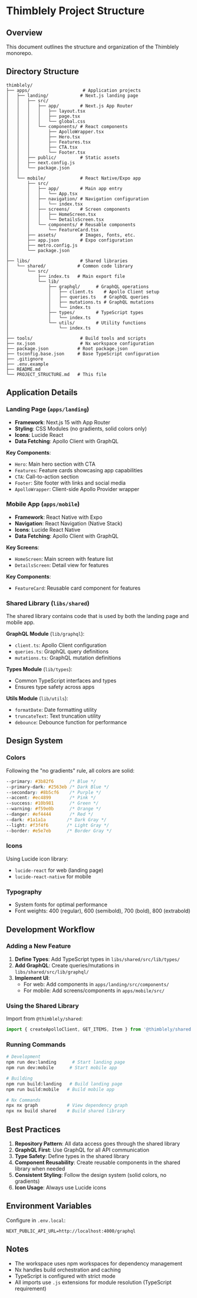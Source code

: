 # Thimblely Project Structure

## Overview

This document outlines the structure and organization of the Thimblely monorepo.

## Directory Structure

```
thimblely/
├── apps/                    # Application projects
│   ├── landing/            # Next.js landing page
│   │   ├── src/
│   │   │   ├── app/        # Next.js App Router
│   │   │   │   ├── layout.tsx
│   │   │   │   ├── page.tsx
│   │   │   │   └── global.css
│   │   │   └── components/ # React components
│   │   │       ├── ApolloWrapper.tsx
│   │   │       ├── Hero.tsx
│   │   │       ├── Features.tsx
│   │   │       ├── CTA.tsx
│   │   │       └── Footer.tsx
│   │   ├── public/         # Static assets
│   │   ├── next.config.js
│   │   └── package.json
│   │
│   └── mobile/             # React Native/Expo app
│       ├── src/
│       │   ├── app/        # Main app entry
│       │   │   └── App.tsx
│       │   ├── navigation/ # Navigation configuration
│       │   │   └── index.tsx
│       │   ├── screens/    # Screen components
│       │   │   ├── HomeScreen.tsx
│       │   │   └── DetailsScreen.tsx
│       │   └── components/ # Reusable components
│       │       └── FeatureCard.tsx
│       ├── assets/         # Images, fonts, etc.
│       ├── app.json        # Expo configuration
│       ├── metro.config.js
│       └── package.json
│
├── libs/                   # Shared libraries
│   └── shared/            # Common code library
│       └── src/
│           ├── index.ts   # Main export file
│           └── lib/
│               ├── graphql/      # GraphQL operations
│               │   ├── client.ts    # Apollo Client setup
│               │   ├── queries.ts   # GraphQL queries
│               │   ├── mutations.ts # GraphQL mutations
│               │   └── index.ts
│               ├── types/        # TypeScript types
│               │   └── index.ts
│               └── utils/        # Utility functions
│                   └── index.ts
│
├── tools/                  # Build tools and scripts
├── nx.json                 # Nx workspace configuration
├── package.json           # Root package.json
├── tsconfig.base.json     # Base TypeScript configuration
├── .gitignore
├── .env.example
├── README.md
└── PROJECT_STRUCTURE.md   # This file
```

## Application Details

### Landing Page (`apps/landing`)

- **Framework**: Next.js 15 with App Router
- **Styling**: CSS Modules (no gradients, solid colors only)
- **Icons**: Lucide React
- **Data Fetching**: Apollo Client with GraphQL

**Key Components**:
- `Hero`: Main hero section with CTA
- `Features`: Feature cards showcasing app capabilities
- `CTA`: Call-to-action section
- `Footer`: Site footer with links and social media
- `ApolloWrapper`: Client-side Apollo Provider wrapper

### Mobile App (`apps/mobile`)

- **Framework**: React Native with Expo
- **Navigation**: React Navigation (Native Stack)
- **Icons**: Lucide React Native
- **Data Fetching**: Apollo Client with GraphQL

**Key Screens**:
- `HomeScreen`: Main screen with feature list
- `DetailsScreen`: Detail view for features

**Key Components**:
- `FeatureCard`: Reusable card component for features

### Shared Library (`libs/shared`)

The shared library contains code that is used by both the landing page and mobile app.

**GraphQL Module** (`lib/graphql`):
- `client.ts`: Apollo Client configuration
- `queries.ts`: GraphQL query definitions
- `mutations.ts`: GraphQL mutation definitions

**Types Module** (`lib/types`):
- Common TypeScript interfaces and types
- Ensures type safety across apps

**Utils Module** (`lib/utils`):
- `formatDate`: Date formatting utility
- `truncateText`: Text truncation utility
- `debounce`: Debounce function for performance

## Design System

### Colors

Following the "no gradients" rule, all colors are solid:

```css
--primary: #3b82f6      /* Blue */
--primary-dark: #2563eb /* Dark Blue */
--secondary: #8b5cf6    /* Purple */
--accent: #ec4899       /* Pink */
--success: #10b981      /* Green */
--warning: #f59e0b      /* Orange */
--danger: #ef4444       /* Red */
--dark: #1a1a1a        /* Dark Gray */
--light: #f3f4f6       /* Light Gray */
--border: #e5e7eb      /* Border Gray */
```

### Icons

Using Lucide icon library:
- `lucide-react` for web (landing page)
- `lucide-react-native` for mobile

### Typography

- System fonts for optimal performance
- Font weights: 400 (regular), 600 (semibold), 700 (bold), 800 (extrabold)

## Development Workflow

### Adding a New Feature

1. **Define Types**: Add TypeScript types in `libs/shared/src/lib/types/`
2. **Add GraphQL**: Create queries/mutations in `libs/shared/src/lib/graphql/`
3. **Implement UI**: 
   - For web: Add components in `apps/landing/src/components/`
   - For mobile: Add screens/components in `apps/mobile/src/`

### Using the Shared Library

Import from `@thimblely/shared`:

```typescript
import { createApolloClient, GET_ITEMS, Item } from '@thimblely/shared';
```

### Running Commands

```bash
# Development
npm run dev:landing      # Start landing page
npm run dev:mobile      # Start mobile app

# Building
npm run build:landing   # Build landing page
npm run build:mobile   # Build mobile app

# Nx Commands
npx nx graph           # View dependency graph
npx nx build shared    # Build shared library
```

## Best Practices

1. **Repository Pattern**: All data access goes through the shared library
2. **GraphQL First**: Use GraphQL for all API communication
3. **Type Safety**: Define types in the shared library
4. **Component Reusability**: Create reusable components in the shared library when needed
5. **Consistent Styling**: Follow the design system (solid colors, no gradients)
6. **Icon Usage**: Always use Lucide icons

## Environment Variables

Configure in `.env.local`:

```env
NEXT_PUBLIC_API_URL=http://localhost:4000/graphql
```

## Notes

- The workspace uses npm workspaces for dependency management
- Nx handles build orchestration and caching
- TypeScript is configured with strict mode
- All imports use `.js` extensions for module resolution (TypeScript requirement)

